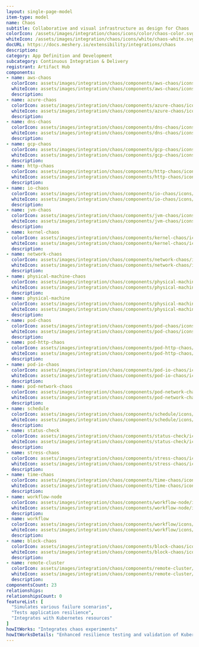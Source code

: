 ```yaml
---
layout: single-page-model
item-type: model
name: Chaos
subtitle: Collaborative and visual infrastructure as design for Chaos
colorIcon: /assets/images/integration/chaos/icons/color/chaos-color.svg
whiteIcon: /assets/images/integration/chaos/icons/white/chaos-white.svg
docURL: https://docs.meshery.io/extensibility/integrations/chaos
description: 
category: App Definition and Development
subcategory: Continuous Integration & Delivery
registrant: Artifact Hub
components: 
- name: aws-chaos
  colorIcon: assets/images/integration/chaos/components/aws-chaos/icons/color/aws-chaos-color.svg
  whiteIcon: assets/images/integration/chaos/components/aws-chaos/icons/white/aws-chaos-white.svg
  description: 
- name: azure-chaos
  colorIcon: assets/images/integration/chaos/components/azure-chaos/icons/color/azure-chaos-color.svg
  whiteIcon: assets/images/integration/chaos/components/azure-chaos/icons/white/azure-chaos-white.svg
  description: 
- name: dns-chaos
  colorIcon: assets/images/integration/chaos/components/dns-chaos/icons/color/dns-chaos-color.svg
  whiteIcon: assets/images/integration/chaos/components/dns-chaos/icons/white/dns-chaos-white.svg
  description: 
- name: gcp-chaos
  colorIcon: assets/images/integration/chaos/components/gcp-chaos/icons/color/gcp-chaos-color.svg
  whiteIcon: assets/images/integration/chaos/components/gcp-chaos/icons/white/gcp-chaos-white.svg
  description: 
- name: http-chaos
  colorIcon: assets/images/integration/chaos/components/http-chaos/icons/color/http-chaos-color.svg
  whiteIcon: assets/images/integration/chaos/components/http-chaos/icons/white/http-chaos-white.svg
  description: 
- name: io-chaos
  colorIcon: assets/images/integration/chaos/components/io-chaos/icons/color/io-chaos-color.svg
  whiteIcon: assets/images/integration/chaos/components/io-chaos/icons/white/io-chaos-white.svg
  description: 
- name: jvm-chaos
  colorIcon: assets/images/integration/chaos/components/jvm-chaos/icons/color/jvm-chaos-color.svg
  whiteIcon: assets/images/integration/chaos/components/jvm-chaos/icons/white/jvm-chaos-white.svg
  description: 
- name: kernel-chaos
  colorIcon: assets/images/integration/chaos/components/kernel-chaos/icons/color/kernel-chaos-color.svg
  whiteIcon: assets/images/integration/chaos/components/kernel-chaos/icons/white/kernel-chaos-white.svg
  description: 
- name: network-chaos
  colorIcon: assets/images/integration/chaos/components/network-chaos/icons/color/network-chaos-color.svg
  whiteIcon: assets/images/integration/chaos/components/network-chaos/icons/white/network-chaos-white.svg
  description: 
- name: physical-machine-chaos
  colorIcon: assets/images/integration/chaos/components/physical-machine-chaos/icons/color/physical-machine-chaos-color.svg
  whiteIcon: assets/images/integration/chaos/components/physical-machine-chaos/icons/white/physical-machine-chaos-white.svg
  description: 
- name: physical-machine
  colorIcon: assets/images/integration/chaos/components/physical-machine/icons/color/physical-machine-color.svg
  whiteIcon: assets/images/integration/chaos/components/physical-machine/icons/white/physical-machine-white.svg
  description: 
- name: pod-chaos
  colorIcon: assets/images/integration/chaos/components/pod-chaos/icons/color/pod-chaos-color.svg
  whiteIcon: assets/images/integration/chaos/components/pod-chaos/icons/white/pod-chaos-white.svg
  description: 
- name: pod-http-chaos
  colorIcon: assets/images/integration/chaos/components/pod-http-chaos/icons/color/pod-http-chaos-color.svg
  whiteIcon: assets/images/integration/chaos/components/pod-http-chaos/icons/white/pod-http-chaos-white.svg
  description: 
- name: pod-io-chaos
  colorIcon: assets/images/integration/chaos/components/pod-io-chaos/icons/color/pod-io-chaos-color.svg
  whiteIcon: assets/images/integration/chaos/components/pod-io-chaos/icons/white/pod-io-chaos-white.svg
  description: 
- name: pod-network-chaos
  colorIcon: assets/images/integration/chaos/components/pod-network-chaos/icons/color/pod-network-chaos-color.svg
  whiteIcon: assets/images/integration/chaos/components/pod-network-chaos/icons/white/pod-network-chaos-white.svg
  description: 
- name: schedule
  colorIcon: assets/images/integration/chaos/components/schedule/icons/color/schedule-color.svg
  whiteIcon: assets/images/integration/chaos/components/schedule/icons/white/schedule-white.svg
  description: 
- name: status-check
  colorIcon: assets/images/integration/chaos/components/status-check/icons/color/status-check-color.svg
  whiteIcon: assets/images/integration/chaos/components/status-check/icons/white/status-check-white.svg
  description: 
- name: stress-chaos
  colorIcon: assets/images/integration/chaos/components/stress-chaos/icons/color/stress-chaos-color.svg
  whiteIcon: assets/images/integration/chaos/components/stress-chaos/icons/white/stress-chaos-white.svg
  description: 
- name: time-chaos
  colorIcon: assets/images/integration/chaos/components/time-chaos/icons/color/time-chaos-color.svg
  whiteIcon: assets/images/integration/chaos/components/time-chaos/icons/white/time-chaos-white.svg
  description: 
- name: workflow-node
  colorIcon: assets/images/integration/chaos/components/workflow-node/icons/color/workflow-node-color.svg
  whiteIcon: assets/images/integration/chaos/components/workflow-node/icons/white/workflow-node-white.svg
  description: 
- name: workflow
  colorIcon: assets/images/integration/chaos/components/workflow/icons/color/workflow-color.svg
  whiteIcon: assets/images/integration/chaos/components/workflow/icons/white/workflow-white.svg
  description: 
- name: block-chaos
  colorIcon: assets/images/integration/chaos/components/block-chaos/icons/color/block-chaos-color.svg
  whiteIcon: assets/images/integration/chaos/components/block-chaos/icons/white/block-chaos-white.svg
  description: 
- name: remote-cluster
  colorIcon: assets/images/integration/chaos/components/remote-cluster/icons/color/remote-cluster-color.svg
  whiteIcon: assets/images/integration/chaos/components/remote-cluster/icons/white/remote-cluster-white.svg
  description: 
componentsCount: 23
relationships: 
relationshipsCount: 0
featureList: [
  "Simulates various failure scenarios",
  "Tests application resilience",
  "Integrates with Kubernetes resources"
]
howItWorks: "Integrates chaos experiments"
howItWorksDetails: "Enhanced resilience testing and validation of Kubernetes applications"
---
```

